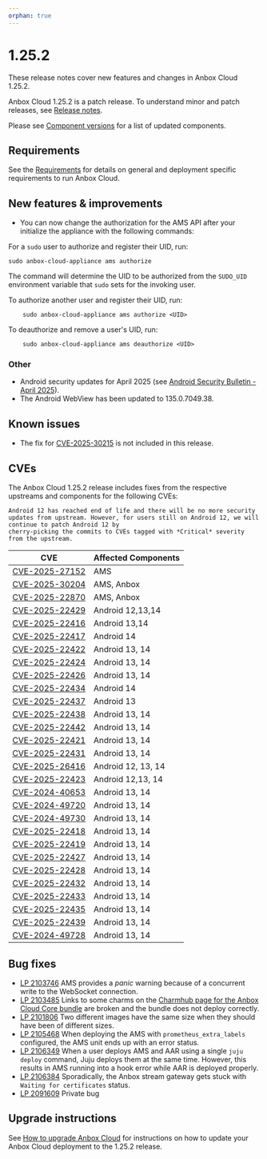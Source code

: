 ```yaml
---
orphan: true
---
```

# 1.25.2

These release notes cover new features and changes in Anbox Cloud 1.25.2.

Anbox Cloud 1.25.2 is a patch release. To understand minor and patch releases, see [Release notes](https://documentation.ubuntu.com/anbox-cloud/en/latest/reference/release-notes/release-notes).

Please see [Component versions](https://documentation.ubuntu.com/anbox-cloud/en/latest/reference/component-versions/) for a list of updated components.

## Requirements

See the [Requirements](https://documentation.ubuntu.com/anbox-cloud/en/latest/reference/requirements/) for details on general and deployment specific requirements to run Anbox Cloud.

## New features & improvements

* You can now change the authorization for the AMS API after your initialize the appliance with the following commands:

For a `sudo` user to authorize and register their UID, run:

    sudo anbox-cloud-appliance ams authorize

The command will determine the UID to be authorized from the `SUDO_UID` environment
variable that `sudo` sets for the invoking user.

To authorize another user and register their UID, run:
        
        sudo anbox-cloud-appliance ams authorize <UID>

To deauthorize and remove a user's UID, run:
        
        sudo anbox-cloud-appliance ams deauthorize <UID>


### Other
* Android security updates for April 2025 (see [Android Security Bulletin - April 2025](https://source.android.com/docs/security/bulletin/2025-04-01)).
* The Android WebView has been updated to 135.0.7049.38.

## Known issues

* The fix for [CVE-2025-30215](https://nvd.nist.gov/vuln/detail/CVE-2025-30215) is not included in this release.

## CVEs

The Anbox Cloud 1.25.2 release includes fixes from the respective upstreams and components for the following CVEs:

```{note}
Android 12 has reached end of life and there will be no more security updates from upstream. However, for users still on Android 12, we will continue to patch Android 12 by
cherry-picking the commits to CVEs tagged with *Critical* severity from the upstream.

```

| CVE | Affected Components |
|-----|---------------------|
| [CVE-2025-27152](https://nvd.nist.gov/vuln/detail/CVE-2025-27152) | AMS |
| [CVE-2025-30204](https://nvd.nist.gov/vuln/detail/CVE-2025-30204) | AMS, Anbox |
| [CVE-2025-22870](https://nvd.nist.gov/vuln/detail/CVE-2025-22870) | AMS, Anbox |
| [CVE-2025-22429](https://source.android.com/docs/security/bulletin/2025-04-01) | Android 12,13,14 |
| [CVE-2025-22416](https://source.android.com/docs/security/bulletin/2025-04-01) | Android 13,14 |
| [CVE-2025-22417](https://source.android.com/docs/security/bulletin/2025-04-01) | Android 14 |
| [CVE-2025-22422](https://source.android.com/docs/security/bulletin/2025-04-01) | Android 13, 14 |
| [CVE-2025-22424](https://source.android.com/docs/security/bulletin/2025-04-01) | Android 13, 14 |
| [CVE-2025-22426](https://source.android.com/docs/security/bulletin/2025-04-01) | Android 13, 14 |
| [CVE-2025-22434](https://source.android.com/docs/security/bulletin/2025-04-01) | Android 14 |
| [CVE-2025-22437](https://source.android.com/docs/security/bulletin/2025-04-01) | Android 13 |
| [CVE-2025-22438](https://source.android.com/docs/security/bulletin/2025-04-01) | Android 13, 14 |
| [CVE-2025-22442](https://source.android.com/docs/security/bulletin/2025-04-01) | Android 13, 14 |
| [CVE-2025-22421](https://source.android.com/docs/security/bulletin/2025-04-01) | Android 13, 14|
| [CVE-2025-22431](https://source.android.com/docs/security/bulletin/2025-04-01) | Android 13, 14 |
| [CVE-2025-26416](https://source.android.com/docs/security/bulletin/2025-04-01) | Android 12, 13, 14 |
| [CVE-2025-22423](https://source.android.com/docs/security/bulletin/2025-04-01) | Android 12,13, 14 |
| [CVE-2024-40653](https://source.android.com/docs/security/bulletin/2025-04-01) | Android 13, 14 |
| [CVE-2024-49720](https://source.android.com/docs/security/bulletin/2025-04-01) | Android 13, 14 |
| [CVE-2024-49730](https://source.android.com/docs/security/bulletin/2025-04-01) | Android 13, 14 |
| [CVE-2025-22418](https://source.android.com/docs/security/bulletin/2025-04-01) | Android 13, 14 |
| [CVE-2025-22419](https://source.android.com/docs/security/bulletin/2025-04-01) | Android 13, 14 |
| [CVE-2025-22427](https://source.android.com/docs/security/bulletin/2025-04-01) | Android 13, 14 |
| [CVE-2025-22428](https://source.android.com/docs/security/bulletin/2025-04-01) | Android 13, 14 |
| [CVE-2025-22432](https://source.android.com/docs/security/bulletin/2025-04-01) | Android 13, 14 |
| [CVE-2025-22433](https://source.android.com/docs/security/bulletin/2025-04-01) | Android 13, 14 |
| [CVE-2025-22435](https://source.android.com/docs/security/bulletin/2025-04-01) | Android 13, 14 |
| [CVE-2025-22439](https://source.android.com/docs/security/bulletin/2025-04-01) | Android 13, 14 |
| [CVE-2024-49728](https://source.android.com/docs/security/bulletin/2025-04-01) | Android 13, 14 |

## Bug fixes

* [LP 2103746](https://bugs.launchpad.net/anbox-cloud/+bug/2103746) AMS provides a *panic* warning because of a concurrent write to the WebSocket connection.
* [LP 2103485](https://bugs.launchpad.net/anbox-cloud/+bug/2103485) Links to some charms on the [Charmhub page for the Anbox Cloud Core bundle](https://charmhub.io/anbox-cloud-core?channel=1.25/stable) are broken and the bundle does not deploy correctly.
* [LP 2101806](https://bugs.launchpad.net/anbox-cloud/+bug/2101806) Two different images have the same size when they should have been of different sizes.
* [LP 2105468](https://bugs.launchpad.net/anbox-cloud/+bug/2105468) When deploying the AMS with `prometheus_extra_labels` configured, the AMS unit ends up with an error status.
* [LP 2106349](https://bugs.launchpad.net/anbox-cloud/+bug/2106349) When a user deploys AMS and AAR using a single `juju deploy` command, Juju deploys them at the same time. However, this results in AMS running into a hook error while AAR is deployed properly.
* [LP 2106384](https://bugs.launchpad.net/anbox-cloud/+bug/2106384) Sporadically, the Anbox stream gateway gets stuck with `Waiting for certificates` status.
* [LP 2091609](https://bugs.launchpad.net/anbox-cloud/+bug/2091609) Private bug


## Upgrade instructions

See [How to upgrade Anbox Cloud](https://documentation.ubuntu.com/anbox-cloud/en/latest/howto/update/upgrade-anbox/#howto-upgrade-anbox-cloud) for instructions on how to update your Anbox Cloud deployment to the 1.25.2 release.
